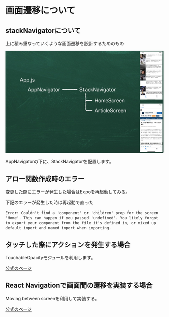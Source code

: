 # 画面遷移について

## stackNavigatorについて

上に積み重なっていくような画面遷移を設計するためのもの

![参考画像](2020-05-25-15-39-02.png)

AppNavigatorの下に、StackNavigatorを配置します。

## アロー関数作成時のエラー

変更した際にエラーが発生した場合はExpoを再起動してみる。

下記のエラーが発生した時は再起動で直った

```SH
Error: Couldn't find a 'component' or 'children' prop for the screen 'Home'. This can happen if you passed 'undefined'. You likely forgot to export your component from the file it's defined in, or mixed up default import and named import when importing.
```

## タッチした際にアクションを発生する場合

TouchableOpacityモジュールを利用します。

[公式のページ](https://reactnative.dev/docs/touchableopacity)

## React Navigationで画面間の遷移を実装する場合

Moving between screenを利用して実装する。

[公式のページ](https://reactnavigation.org/docs/navigating/)
